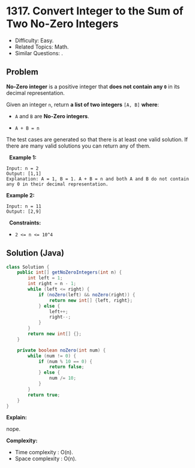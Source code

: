 # 1317. Convert Integer to the Sum of Two No-Zero Integers

- Difficulty: Easy.
- Related Topics: Math.
- Similar Questions: .

## Problem

**No-Zero integer** is a positive integer that **does not contain any ```0```** in its decimal representation.

Given an integer ```n```, return **a list of two integers** ```[A, B]``` **where**:


	
- ```A``` and ```B``` are **No-Zero integers**.
	
- ```A + B = n```


The test cases are generated so that there is at least one valid solution. If there are many valid solutions you can return any of them.

 
**Example 1:**

```
Input: n = 2
Output: [1,1]
Explanation: A = 1, B = 1. A + B = n and both A and B do not contain any 0 in their decimal representation.
```

**Example 2:**

```
Input: n = 11
Output: [2,9]
```

 
**Constraints:**


	
- ```2 <= n <= 10^4```



## Solution (Java)

```java
class Solution {
    public int[] getNoZeroIntegers(int n) {
        int left = 1;
        int right = n - 1;
        while (left <= right) {
            if (noZero(left) && noZero(right)) {
                return new int[] {left, right};
            } else {
                left++;
                right--;
            }
        }
        return new int[] {};
    }

    private boolean noZero(int num) {
        while (num != 0) {
            if (num % 10 == 0) {
                return false;
            } else {
                num /= 10;
            }
        }
        return true;
    }
}
```

**Explain:**

nope.

**Complexity:**

* Time complexity : O(n).
* Space complexity : O(n).

